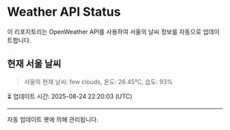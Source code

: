 
# Weather API Status

이 리포지토리는 OpenWeather API를 사용하여 서울의 날씨 정보를 자동으로 업데이트합니다.

## 현재 서울 날씨
> 서울의 현재 날씨: few clouds, 온도: 26.45°C, 습도: 93%

⏳ 업데이트 시간: 2025-08-24 22:20:03 (UTC)

---
자동 업데이트 봇에 의해 관리됩니다.
